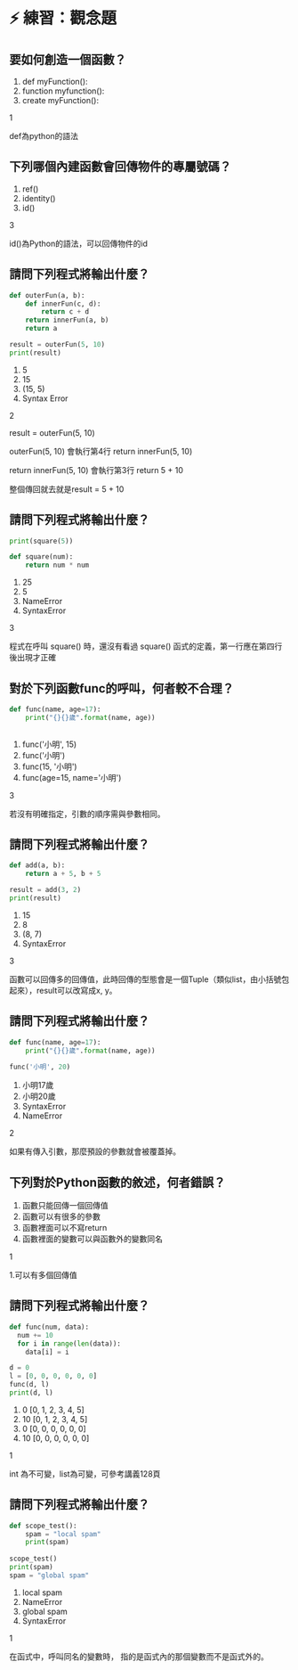 # ⚡ 練習：觀念題

## 要如何創造一個函數？

1. def myFunction\(\):
2. function myfunction\(\):
3. create myFunction\(\):

1

def為python的語法

## 下列哪個內建函數會回傳物件的專屬號碼？

1. ref\(\)
2. identity\(\)
3. id\(\)

3

id\(\)為Python的語法，可以回傳物件的id

## 請問下列程式將輸出什麼？

```python
def outerFun(a, b):
    def innerFun(c, d):
        return c + d
    return innerFun(a, b)
    return a

result = outerFun(5, 10)
print(result)
```

1. 5
2. 15
3. \(15, 5\)
4. Syntax Error

2

result = outerFun\(5, 10\)

outerFun\(5, 10\) 會執行第4行 return innerFun\(5, 10\)

return innerFun\(5, 10\) 會執行第3行 return 5 + 10

整個傳回就去就是result = 5 + 10

## 請問下列程式將輸出什麼？

```python
print(square(5))

def square(num):
    return num * num
```

1. 25
2. 5
3. NameError
4. SyntaxError

3

程式在呼叫 square\(\) 時，還沒有看過 square\(\) 函式的定義，第一行應在第四行後出現才正確

## 對於下列函數func的呼叫，何者較不合理？

```python
def func(name, age=17):
    print("{}{}歲".format(name, age))
    
```

1. func\('小明', 15\)
2. func\('小明'\)
3. func\(15, '小明'\)
4. func\(age=15, name='小明'\)

3

若沒有明確指定，引數的順序需與參數相同。

## 請問下列程式將輸出什麼？

```python
def add(a, b):
    return a + 5, b + 5

result = add(3, 2)
print(result)
```

1. 15
2. 8
3. \(8, 7\)
4. SyntaxError

3

函數可以回傳多的回傳值，此時回傳的型態會是一個Tuple（類似list，由小括號包起來），result可以改寫成x, y。

## 請問下列程式將輸出什麼？

```python
def func(name, age=17):
    print("{}{}歲".format(name, age))
    
func('小明', 20)
```

1. 小明17歲
2. 小明20歲
3. SyntaxError
4. NameError

2

如果有傳入引數，那麼預設的參數就會被覆蓋掉。

## 下列對於Python函數的敘述，何者錯誤？

1. 函數只能回傳一個回傳值
2. 函數可以有很多的參數
3. 函數裡面可以不寫return
4. 函數裡面的變數可以與函數外的變數同名

1

1.可以有多個回傳值

## 請問下列程式將輸出什麼？

```python
def func(num, data):
  num += 10
  for i in range(len(data)):
    data[i] = i

d = 0
l = [0, 0, 0, 0, 0, 0]
func(d, l)
print(d, l)
```

1. 0 \[0, 1, 2, 3, 4, 5\]
2. 10 \[0, 1, 2, 3, 4, 5\]
3. 0 \[0, 0, 0, 0, 0, 0\]
4. 10 \[0, 0, 0, 0, 0, 0\]

1

int 為不可變，list為可變，可參考講義128頁

## 請問下列程式將輸出什麼？

```python
def scope_test():
    spam = "local spam"
    print(spam)
   
scope_test() 
print(spam)
spam = "global spam"
```

1. local spam
2. NameError
3. global spam
4. SyntaxError

1

在函式中，呼叫同名的變數時， 指的是函式內的那個變數而不是函式外的。

